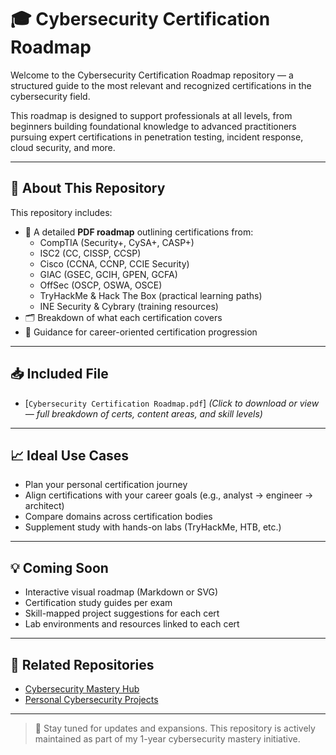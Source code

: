 # 🎓 Cybersecurity Certification Roadmap

Welcome to the Cybersecurity Certification Roadmap repository — a structured guide to the most relevant and recognized certifications in the cybersecurity field.

This roadmap is designed to support professionals at all levels, from beginners building foundational knowledge to advanced practitioners pursuing expert certifications in penetration testing, incident response, cloud security, and more.

---

## 📘 About This Repository

This repository includes:
- 📄 A detailed **PDF roadmap** outlining certifications from:
  - CompTIA (Security+, CySA+, CASP+)
  - ISC2 (CC, CISSP, CCSP)
  - Cisco (CCNA, CCNP, CCIE Security)
  - GIAC (GSEC, GCIH, GPEN, GCFA)
  - OffSec (OSCP, OSWA, OSCE)
  - TryHackMe & Hack The Box (practical learning paths)
  - INE Security & Cybrary (training resources)
- 🗂️ Breakdown of what each certification covers
- 🧭 Guidance for career-oriented certification progression

---

## 📥 Included File

- [`Cybersecurity Certification Roadmap.pdf`]
  *(Click to download or view — full breakdown of certs, content areas, and skill levels)*

---

## 📈 Ideal Use Cases

- Plan your personal certification journey  
- Align certifications with your career goals (e.g., analyst → engineer → architect)  
- Compare domains across certification bodies  
- Supplement study with hands-on labs (TryHackMe, HTB, etc.)

---

## 💡 Coming Soon

- Interactive visual roadmap (Markdown or SVG)  
- Certification study guides per exam  
- Skill-mapped project suggestions for each cert  
- Lab environments and resources linked to each cert

---

## 🔗 Related Repositories

- [Cybersecurity Mastery Hub](https://github.com/yourusername/Cybersecurity-Mastery)  
- [Personal Cybersecurity Projects](https://github.com/yourusername/personal-cyber-projects)

---

> 🚀 Stay tuned for updates and expansions. This repository is actively maintained as part of my 1-year cybersecurity mastery initiative.
